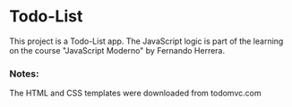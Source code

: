 # Todo-List

This project is a Todo-List app. The JavaScript logic is part of the learning on the course "JavaScript Moderno" by Fernando Herrera.

### Notes:
The HTML and CSS templates were downloaded from todomvc.com